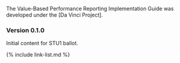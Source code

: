 
The Value-Based Performance Reporting Implementation Guide was developed under the  [Da Vinci Project].

### Version 0.1.0
Initial content for STU1 ballot.

{% include link-list.md %}
